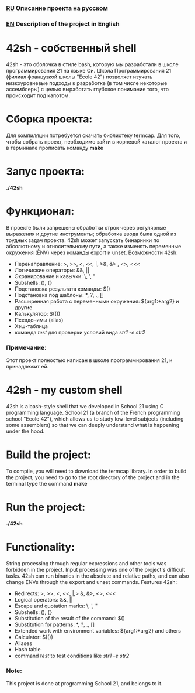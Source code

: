 ### [RU][1] Описание проекта на русском
[1]: https://github.com/udraugr/42sh#42sh---%D1%81%D0%BE%D0%B1%D1%81%D1%82%D0%B2%D0%B5%D0%BD%D0%BD%D1%8B%D0%B9-shell "RU"
### [EN][2] Description of the project in English
[2]: https://github.com/udraugr/42sh#42sh---my-custom-shell "EN"

# 42sh - собственный shell
42sh - это оболочка в стиле bash, которую мы разработали в школе программирования 21 на языке Cи. Школа Программирования 21 (филиал французкой школы "Ecole 42") позволяет изучать низкоуровневые подходы к разработке (в том числе некоторые ассемблеры) с целью выработать глубокое понимание того, что происходит под капотом.

# Сборка проекта:
Для компиляции потребуется скачать библиотеку termcap. 
Для того, чтобы собрать проект, необходимо зайти в корневой каталог проекта и в терминале прописать команду **make**

# Запус проекта:
**./42sh**

# Функционал:
В проекте были запрещены обработки строк через регулярные выражения и другие инструменты; обработка ввода была одной из трудных задач проекта. 42sh может запускать бинарники по абсолютному и относительному пути, а также изменять переменные окружения (ENV) через команды export и unset.
Возможности 42sh:
* Перенаправление: >, >>, <, <<, |, >&, &> , <>, <<<
* Логичиские операторы: &&, ||
* Экранирование и кавычки: \\, ', "
* Subshells: (), {}
* Подстановка результата команды: $()
* Подстановка под шаблоны: *, ?, ., []
* Расширенная работа с переменными окружения: ${arg1:+arg2} и другие
* Калькулятор: $(())
* Псевдонимы (alias)
* Хэш-таблица
* команда *test* для проверки условий вида *str1 -e str2* 

### Примечание:
Этот проект полностью написан в школе программирования 21, и принадлежит ей.


# 42sh - my custom shell
42sh is a bash-style shell that we developed in School 21 using C programming language. School 21 (a branch of the French programming school "Ecole 42"), which allows us to study low-level subjects (including some assemblers) so that we can deeply understand what is happening under the hood.

# Build the project:
To compile, you will need to download the termcap library.
In order to build the project, you need to go to the root directory of the project and in the terminal type the command **make**

# Run the project:
**./42sh**

# Functionality:
String processing through regular expressions and other tools was forbidden in the project. Input processing was one of the project's difficult tasks. 42sh can run binaries in the absolute and relative paths, and can also change ENVs through the export and unset commands.
Features 42sh:
* Redirects: >, >>, <, <<, |,> &, &>, <>, <<<
* Logical operators: &&, ||
* Escape and quotation marks: \\, ', "
* Subshells: (), {}
* Substitution of the result of the command: $()
* Substitution for patterns: *, ?, ., []
* Extended work with environment variables: ${arg1:+arg2} and others
* Calculator: $(())
* Aliases
* Hash table
* command *test* to test conditions like *str1 -e str2*

### Note:
This project is done at programming School 21, and belongs to it.
